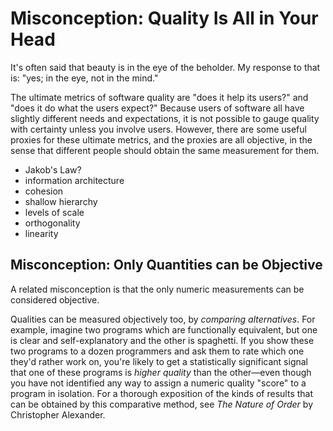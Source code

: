 # Misconception: Quality Is All in Your Head

It's often said that beauty is in the eye of the beholder. My response to that is: "yes; in the eye, not in the mind."

The ultimate metrics of software quality are "does it help its users?" and "does it do what the users expect?"
Because users of software all have slightly different needs and expectations, it is not possible to gauge quality with certainty unless you involve users. However, there are some useful proxies for these ultimate metrics, and the proxies
are all objective, in the sense that different people should obtain the same measurement for them.

- Jakob's Law?
- information architecture
- cohesion
- shallow hierarchy
- levels of scale
- orthogonality
- linearity

## Misconception: Only Quantities can be Objective

A related misconception is that the only numeric measurements can be considered objective.

Qualities can be measured objectively too, by _comparing alternatives_. For example,
imagine two programs which are functionally equivalent, but one is clear and self-explanatory and the other is spaghetti.
If you show these two programs to a dozen programmers and ask them to rate which one they'd rather work on, you're likely to get a statistically significant signal that one of these programs is _higher quality_ than the other—even though you have not identified any way to assign a numeric quality "score" to a program in isolation. For a thorough exposition of the kinds of results that can be obtained by this comparative method, see _The Nature of Order_ by Christopher Alexander.